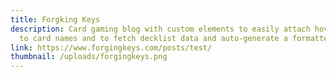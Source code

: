 ```yaml
---
title: Forgking Keys
description: Card gaming blog with custom elements to easily attach hover-images
  to card names and to fetch decklist data and auto-generate a formatted list
link: https://www.forgingkeys.com/posts/test/
thumbnail: /uploads/forgingkeys.png
---
```

